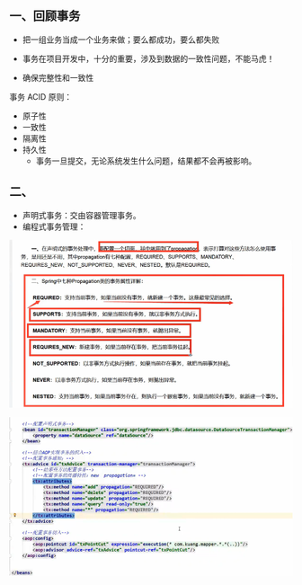 ## 一、回顾事务

- 把一组业务当成一个业务来做；要么都成功，要么都失败

- 事务在项目开发中，十分的重要，涉及到数据的一致性问题，不能马虎！
- 确保完整性和一致性

事务 ACID 原则：

- 原子性
- 一致性
- 隔离性
- 持久性
    - 事务一旦提交，无论系统发生什么问题，结果都不会再被影响。

## 二、

- 声明式事务：交由容器管理事务。
- 编程式事务管理：

![1580982981739](../../imgs/1580982981739.png)

![1580983368131](../../imgs/1580983368131.png)